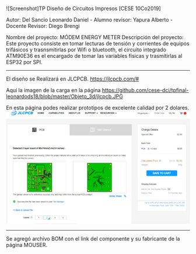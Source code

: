 ![Screenshot]TP Diseño de Circuitos Impresos [CESE 10Co2019]

Autor: Del Sancio Leonardo Daniel   -  Alumno revisor: Yapura Alberto  - Docente Revisor: Diego Brengi

Nombre del proyecto: MÓDEM ENERGY METER
Descripción del proyecto: Este proyecto consiste en tomar lecturas de tensión y corrientes de equipos trifásicos y trasnsmitirlas por 
Wifi o bluetooth, el circuito integrado ATM90E36 es el encargado de tomar las variables físicas y trasmitirlas al ESP32 por SPI.

------------------------------------------------------------------------------------
El diseño se Realizará en JLCPCB. https://jlcpcb.com/#

Aquí la imagen de la carga en la página
https://github.com/cese-dci/tpfinal-leonardods18/blob/master/Objeto_3d/jlcpcb.JPG

En esta página podes realizar prototipos de excelente calidad por 2 dolares. 
![Alt text](https://github.com/cese-dci/tpfinal-leonardods18/blob/master/Objeto_3d/jlcpcb.JPG?raw=true "Optional Title")


------------------------------------------------------------------------------------
Se agregó archivo BOM con el link del componente y su fabricante de la página MOUSER. 


